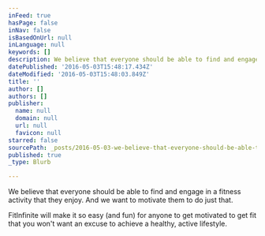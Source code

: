 ```yaml
---
inFeed: true
hasPage: false
inNav: false
isBasedOnUrl: null
inLanguage: null
keywords: []
description: We believe that everyone should be able to find and engage in a fitness activity that they enjoy. And we want to motivate them to do just that.
datePublished: '2016-05-03T15:48:17.434Z'
dateModified: '2016-05-03T15:48:03.849Z'
title: ''
author: []
authors: []
publisher:
  name: null
  domain: null
  url: null
  favicon: null
starred: false
sourcePath: _posts/2016-05-03-we-believe-that-everyone-should-be-able-to-find-and-engage-i.md
published: true
_type: Blurb

---
```

We believe that everyone should be able to find and engage in a fitness activity that they enjoy. And we want to motivate them to do just that.

FitInfinite will make it so easy (and fun) for anyone to get motivated to get fit that you won't want an excuse to achieve a healthy, active lifestyle.